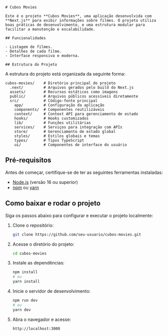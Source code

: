 
```
# Cubos Movies

Este é o projeto **Cubos Movies**, uma aplicação desenvolvida com **Next.js** para exibir informações sobre filmes. O projeto utiliza boas práticas de desenvolvimento, e uma estrutura modular para facilitar a manutenção e escalabilidade.

## Funcionalidades

- Listagem de filmes.
- Detalhes de cada filme.
- Interface responsiva e moderna.

## Estrutura do Projeto

```

A estrutura do projeto está organizada da seguinte forma:

```
cubos-movies/    # Diretório principal do projeto
  .next/         # Arquivos gerados pelo build do Next.js
  assets/        # Recursos estáticos como imagens
  public/        # Arquivos públicos acessíveis diretamente
  src/           # Código-fonte principal
    app/         # Configuração da aplicação
    components/  # Componentes reutilizáveis
    context/     # Context API para gerenciamento de estado
    hooks/       # Hooks customizados
    lib/         # Funções utilitárias
    services/    # Serviços para integração com APIs
    store/       # Gerenciamento de estado global
    styles/      # Estilos globais e temas
    types/       # Tipos TypeScript
    ui/          # Componentes de interface do usuário
```

## Pré-requisitos

Antes de começar, certifique-se de ter as seguintes ferramentas instaladas:

- [Node.js](https://nodejs.org/) (versão 16 ou superior)
- [npm](https://www.npmjs.com/) ou [yarn](https://yarnpkg.com/)

## Como baixar e rodar o projeto

Siga os passos abaixo para configurar e executar o projeto localmente:

1. Clone o repositório:

   ```bash
   git clone https://github.com/seu-usuario/cubos-movies.git
   ```

2. Acesse o diretório do projeto:

   ```bash
   cd cubos-movies
   ```

3. Instale as dependências:

   ```bash
   npm install
   # ou
   yarn install
   ```

4. Inicie o servidor de desenvolvimento:

   ```bash
   npm run dev
   # ou
   yarn dev
   ```

5. Abra o navegador e acesse:

   ```
   http://localhost:3000
   ```
```